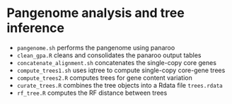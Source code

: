 # Pangenome analysis and tree inference

- `pangenome.sh` performs the pangenome using panaroo
- `clean_gpa.R` cleans and consolidates the panaroo output tables
- `concatenate_alignment.sh` concatenates the single-copy core genes
- `compute_trees1.sh` uses iqtree to compute single-copy core-gene trees
- `compute_trees2.R` computes trees for gene content variation
- `curate_trees.R` combines the tree objects into a Rdata file `trees.rdata`
- `rf_tree.R` computes the RF distance between trees
